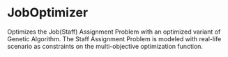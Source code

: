 # JobOptimizer
Optimizes the Job(Staff) Assignment Problem with an optimized variant of Genetic Algorithm. The Staff Assignment Problem is modeled with real-life scenario as constraints on the multi-objective optimization function.
